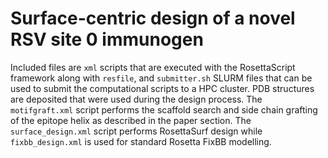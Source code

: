 # Surface-centric design of a novel RSV site 0 immunogen

Included files are `xml` scripts that are executed with the RosettaScript framework along with `resfile`, and `submitter.sh` SLURM files that can be used to submit the computational scripts to a HPC cluster. PDB structures are deposited that were used during the design process. The `motifgraft.xml` script performs the scaffold search and side chain grafting of the epitope helix as described in the paper section. The `surface_design.xml` script performs RosettaSurf design while `fixbb_design.xml` is used for standard Rosetta FixBB modelling.